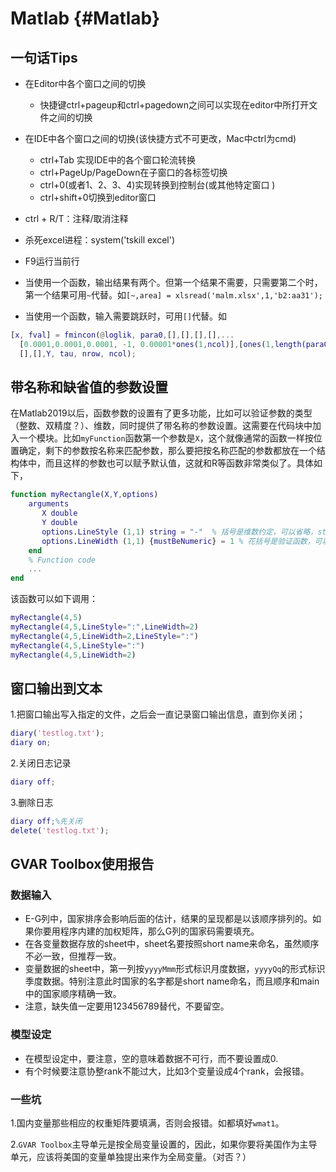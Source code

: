 

# Matlab {#Matlab}
## 一句话Tips
- 在Editor中各个窗口之间的切换 
  - 快捷键ctrl+pageup和ctrl+pagedown之间可以实现在editor中所打开文件之间的切换
- 在IDE中各个窗口之间的切换(该快捷方式不可更改，Mac中ctrl为cmd) 
  - ctrl+Tab 实现IDE中的各个窗口轮流转换
  - ctrl+PageUp/PageDown在子窗口的各标签切换
  - ctrl+0(或者1、2、3、4)实现转换到控制台(或其他特定窗口 )
  - ctrl+shift+0切换到editor窗口

- ctrl + R/T：注释/取消注释
- 杀死excel进程：system('tskill excel')
- F9运行当前行
- 当使用一个函数，输出结果有两个。但第一个结果不需要，只需要第二个时，第一个结果可用`~`代替。如`[~,area] = xlsread('malm.xlsx',1,'b2:aa31');`
- 当使用一个函数，输入需要跳跃时，可用`[]`代替。如
```matlab
[x, fval] = fmincon(@loglik, para0,[],[],[],[],...
  [0.0001,0.0001,0.0001, -1, 0.00001*ones(1,ncol)],[ones(1,length(para0))],...
  [],[],Y, tau, nrow, ncol);
```

## 带名称和缺省值的参数设置

在Matlab2019以后，函数参数的设置有了更多功能，比如可以验证参数的类型（整数、双精度？）、维数，同时提供了带名称的参数设置。这需要在代码块中加入一个模块。比如`myFunction`函数第一个参数是`X`，这个就像通常的函数一样按位置确定，剩下的参数按名称来匹配参数，那么要把按名称匹配的参数都放在一个结构体中，而且这样的参数也可以赋予默认值，这就和R等函数非常类似了。具体如下，

```matlab
function myRectangle(X,Y,options)
    arguments
       X double
       Y double
       options.LineStyle (1,1) string = "-"  % 括号是维数约定，可以省略，string是类型约定，可以省略
       options.LineWidth (1,1) {mustBeNumeric} = 1 % 花括号是验证函数，可以省略
    end
    % Function code
    ...
end
```

该函数可以如下调用：
```matlab
myRectangle(4,5)
myRectangle(4,5,LineStyle=":",LineWidth=2)
myRectangle(4,5,LineWidth=2,LineStyle=":")
myRectangle(4,5,LineStyle=":")
myRectangle(4,5,LineWidth=2)
```


## 窗口输出到文本

  1.把窗口输出写入指定的文件，之后会一直记录窗口输出信息，直到你关闭；
```matlab
diary('testlog.txt');
diary on;
```
  2.关闭日志记录
```matlab
diary off;
```
  3.删除日志
```matlab
diary off;%先关闭
delete('testlog.txt');
```

## GVAR Toolbox使用报告
### 数据输入
- E-G列中，国家排序会影响后面的估计，结果的呈现都是以该顺序排列的。如果你要用程序内建的加权矩阵，那么G列的国家码需要填充。
- 在各变量数据存放的sheet中，sheet名要按照short name来命名，虽然顺序不必一致，但推荐一致。
- 变量数据的sheet中，第一列按`yyyyMmm`形式标识月度数据，`yyyyQq`的形式标识季度数据。特别注意此时国家的名字都是short name命名，而且顺序和main中的国家顺序精确一致。
- 注意，缺失值一定要用123456789替代，不要留空。

### 模型设定
- 在模型设定中，要注意，空的意味着数据不可行，而不要设置成0.
- 有个时候要注意协整rank不能过大，比如3个变量设成4个rank，会报错。

### 一些坑
1.国内变量那些相应的权重矩阵要填满，否则会报错。如都填好`wmat1`。

2.`GVAR Toolbox`主导单元是按全局变量设置的，因此，如果你要将美国作为主导单元，应该将美国的变量单独提出来作为全局变量。（对否？）
